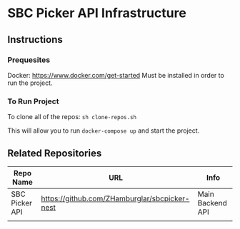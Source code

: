 # SBC Picker API Infrastructure

##  Instructions

### Prequesites 

Docker: https://www.docker.com/get-started
Must be installed in order to run the project. 

### To Run Project

To clone all of the repos: `sh clone-repos.sh`

This will allow you to run `docker-compose up` and start the project.

## Related Repositories

| Repo Name              | URL                                                    | Info             |
|------------------------|--------------------------------------------------------|------------------|
| SBC Picker API | https://github.com/ZHamburglar/sbcpicker-nest | Main Backend API |
|                        |                                                        |                  |